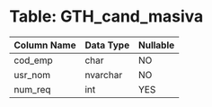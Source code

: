 # Table: GTH_cand_masiva

| Column Name | Data Type | Nullable |
|-------------|-----------|----------|
| cod_emp | char | NO |
| usr_nom | nvarchar | NO |
| num_req | int | YES |
